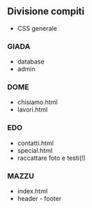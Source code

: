 ## Divisione compiti
- CSS generale

### GIADA
- database
- admin

### DOME
- chisiamo.html
- lavori.html

### EDO
- contatti.html
- special.html
- raccattare foto e testi(!)

### MAZZU
- index.html
- header - footer
